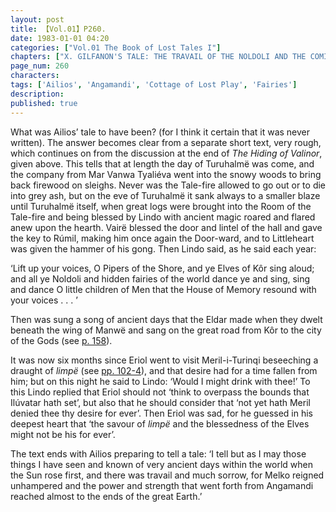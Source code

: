 ```yaml
---
layout: post
title: 【Vol.01】P260.
date: 1983-01-01 04:20
categories: ["Vol.01 The Book of Lost Tales I"]
chapters: ["X. GILFANON'S TALE: THE TRAVAIL OF THE NOLDOLI AND THE COMING OF MANKIND"]
page_num: 260
characters: 
tags: ['Ailios', 'Angamandi', 'Cottage of Lost Play', 'Fairies']
description: 
published: true
---
```


What was Ailios’ tale to have been? (for I think it certain that it was never written). The answer becomes clear from a separate short text, very rough, which continues on from the discussion at the end of <I>The Hiding of Valinor</I>, given above. This tells that at length the day of Turuhalmë was come, and the company from Mar Vanwa Tyaliéva went into the snowy woods to bring back firewood on sleighs. Never was the Tale-fire allowed to go out or to die into grey ash, but on the eve of Turuhalmë it sank always to a smaller blaze until Turuhalmë itself, when great logs were brought into the Room of the Tale-fire and being blessed by Lindo with ancient magic roared and flared anew upon the hearth. Vairë blessed the door and lintel of the hall and gave the key to Rúmil, making him once again the Door-ward, and to Littleheart was given the hammer of his gong. Then Lindo said, as he said each year:

‘Lift up your voices, O Pipers of the Shore, and ye Elves of Kôr sing aloud; and all ye Noldoli and hidden fairies of the world dance ye and sing, sing and dance O little children of Men that the House of Memory resound with your voices . . . ’

Then was sung a song of ancient days that the Eldar made when they dwelt beneath the wing of Manwë and sang on the great road from Kôr to the city of the Gods (see [p. 158]({{site.baseurl}}/vol01-p158)).

It was now six months since Eriol went to visit Meril-i-Turinqi beseeching a draught of <I>limpë</I> (see [pp. 102-4]({{site.baseurl}}/vol01-p102)), and that desire had for a time fallen from him; but on this night he said to Lindo: ‘Would I might drink with thee!’ To this Lindo replied that Eriol should not ‘think to overpass the bounds that Ilúvatar hath set’, but also that he should consider that ‘not yet hath Meril denied thee thy desire for ever’. Then Eriol was sad, for he guessed in his deepest heart that ‘the savour of <I>limpë</I> and the blessedness of the Elves might not be his for ever’.

The text ends with Ailios preparing to tell a tale: ‘I tell but as I may those things I have seen and known of very ancient days within the world when the Sun rose first, and there was travail and much sorrow, for Melko reigned unhampered and the power and strength that went forth from Angamandi reached almost to the ends of the great Earth.’

